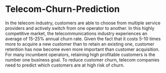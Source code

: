 # Telecom-Churn-Prediction
In the telecom industry, customers are able to choose from multiple service providers and actively switch from one operator to another. In this highly competitive market, the telecommunications industry experiences an average of 15-25% annual churn rate. Given the fact that it costs 5-10 times more to acquire a new customer than to retain an existing one, customer retention has now become even more important than customer acquisition.     For many incumbent operators, retaining high profitable customers is the number one business goal.     To reduce customer churn, telecom companies need to predict which customers are at high risk of churn.
